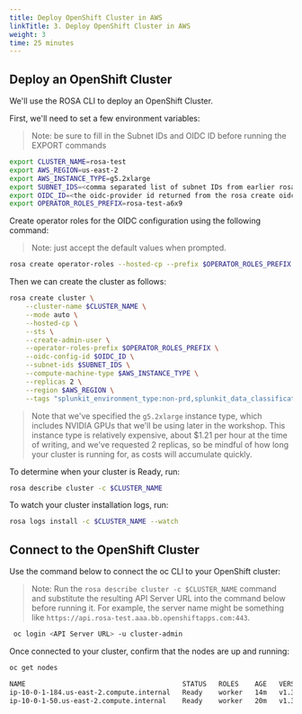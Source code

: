 ```yaml
---
title: Deploy OpenShift Cluster in AWS
linkTitle: 3. Deploy OpenShift Cluster in AWS
weight: 3
time: 25 minutes
---
```


## Deploy an OpenShift Cluster 

We'll use the ROSA CLI to deploy an OpenShift Cluster. 

First, we'll need to set a few environment variables: 

> Note: be sure to fill in the Subnet IDs and OIDC ID before running the EXPORT commands

``` bash
export CLUSTER_NAME=rosa-test
export AWS_REGION=us-east-2
export AWS_INSTANCE_TYPE=g5.2xlarge
export SUBNET_IDS=<comma separated list of subnet IDs from earlier rosa create network command>
export OIDC_ID=<the oidc-provider id returned from the rosa create oidc-config command> 
export OPERATOR_ROLES_PREFIX=rosa-test-a6x9
```

Create operator roles for the OIDC configuration using the following command: 

> Note: just accept the default values when prompted. 

``` bash
rosa create operator-roles --hosted-cp --prefix $OPERATOR_ROLES_PREFIX --oidc-config-id $OIDC_ID
```

Then we can create the cluster as follows: 

``` bash
rosa create cluster \
    --cluster-name $CLUSTER_NAME \
    --mode auto \
    --hosted-cp \
    --sts \
    --create-admin-user \
    --operator-roles-prefix $OPERATOR_ROLES_PREFIX \
    --oidc-config-id $OIDC_ID \
    --subnet-ids $SUBNET_IDS \
    --compute-machine-type $AWS_INSTANCE_TYPE \
    --replicas 2 \
    --region $AWS_REGION \
    --tags "splunkit_environment_type:non-prd,splunkit_data_classification:private"
```

> Note that we've specified the `g5.2xlarge` instance type, which includes NVIDIA 
> GPUs that we'll be using later in the workshop.  This instance type is relatively expensive, 
> about $1.21 per hour at the time of writing, and we've requested 2 replicas, 
> so be mindful of how long your cluster is running for, as costs will accumulate quickly.

To determine when your cluster is Ready, run:

``` bash
rosa describe cluster -c $CLUSTER_NAME
```

To watch your cluster installation logs, run:

``` bash
rosa logs install -c $CLUSTER_NAME --watch
```

## Connect to the OpenShift Cluster

Use the command below to connect the oc CLI to your OpenShift cluster: 

> Note: Run the `rosa describe cluster -c $CLUSTER_NAME` command and substitute the
> resulting API Server URL into the command below before running it. For example, 
> the server name might be something like `https://api.rosa-test.aaa.bb.openshiftapps.com:443`.

``` bash
 oc login <API Server URL> -u cluster-admin
```

Once connected to your cluster, confirm that the nodes are up and running: 

``` bash
oc get nodes

NAME                                       STATUS   ROLES    AGE   VERSION
ip-10-0-1-184.us-east-2.compute.internal   Ready    worker   14m   v1.31.11
ip-10-0-1-50.us-east-2.compute.internal    Ready    worker   20m   v1.31.11
```

